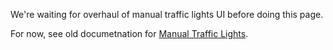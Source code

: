 We're waiting for overhaul of manual traffic lights UI before doing this page.

For now, see old documetnation for [Manual Traffic Lights](https://tmpe.viathinksoft.com/wiki/index.php?title=Manual_traffic_lights).
